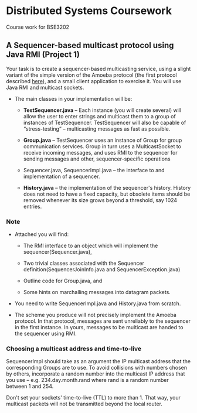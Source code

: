 # Distributed Systems Coursework

Course work for BSE3202

## A Sequencer-based multicast protocol using Java RMI (Project 1)

Your task is to create a sequencer-based multicasting service, using a slight variant of the simple version
of the Amoeba protocol (the first protocol described [here](www.cdk3.net/coordination)), and a small client
application to exercise it. You will use Java RMI and multicast sockets.

- The main classes in your implementation will be:

  - **TestSequencer.java** – Each instance (you will create several) will allow the user to enter
    strings and multicast them to a group of instances of TestSequencer. TestSequencer will
    also be capable of “stress-testing” – multicasting messages as fast as possible.

  - **Group.java** – TestSequencer uses an instance of Group for group communication
    services. Group in turn uses a MulticastSocket to receive incoming messages, and uses RMI
    to the sequencer for sending messages and other, sequencer-specific operations

  - Sequencer.java, SequencerImpl.java – the interface to and implementation of a sequencer.

  - **History.java** – the implementation of the sequencer's history. History does not need to
    have a fixed capacity, but obsolete items should be removed whenever its size grows beyond a
    threshold, say 1024 entries.

### Note

- Attached you will find:

  - The RMI interface to an object which will implement the sequencer(Sequencer.java),

  - Two trivial classes associated with the Sequencer definition(SequencerJoinInfo.java and SequencerException.java)

  - Outline code for Group.java, and

  - Some hints on marchalling messages into datagram packets.

- You need to write SequencerImpl.java and History.java from scratch.

- The scheme you produce will not precisely implement the Amoeba protocol. In that protocol,
  messages are sent unreliably to the sequencer in the first instance. In yours, messages to be multicast are
  handed to the sequencer using RMI.

### Choosing a multicast address and time-to-live

SequencerImpl should take as an argument the IP multicast address that the corresponding Groups are to
use. To avoid collisions with numbers chosen by others, incorporate a random number into the multicast
IP address that you use – e.g. 234.day.month.rand where rand is a random number between 1 and 254.

Don't set your sockets' time-to-live (TTL) to more than 1. That way, your multicast packets will not be
transmitted beyond the local router.
